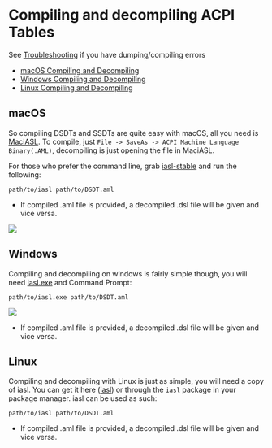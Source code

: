 # Compiling and decompiling ACPI Tables

See [Troubleshooting](/troubleshooting.md) if you have dumping/compiling errors

* [macOS Compiling and Decompiling](/compile.md#macos)
* [Windows Compiling and Decompiling](/compile.md#windows)
* [Linux Compiling and Decompiling](/compile.md#linux)

## macOS

So compiling DSDTs and SSDTs are quite easy with macOS, all you need is [MaciASL](https://github.com/acidanthera/MaciASL/releases). To compile, just `File -> SaveAs -> ACPI Machine Language Binary(.AML)`, decompiling is just opening the file in MaciASL.

For those who prefer the command line, grab [iasl-stable](https://github.com/acidanthera/MaciASL/blob/master/Dist/iasl-stable) and run the following:

```
path/to/iasl path/to/DSDT.aml
```

* If compiled .aml file is provided, a decompiled .dsl file will be given and vice versa.

![](../images/compile-md/macos-compile.png)

## Windows

Compiling and decompiling on windows is fairly simple though, you will need [iasl.exe](https://acpica.org/downloads/binary-tools) and Command Prompt:

```
path/to/iasl.exe path/to/DSDT.aml
```

![](../images/compile-md/windows-compile.png)

* If compiled .aml file is provided, a decompiled .dsl file will be given and vice versa.

## Linux

Compiling and decompiling with Linux is just as simple, you will need a copy of iasl. You can get it here ([iasl](http://amdosx.kellynet.nl/iasl.zip)) or through the `iasl` package in your package manager. iasl can be used as such:

```
path/to/iasl path/to/DSDT.aml
```

* If compiled .aml file is provided, a decompiled .dsl file will be given and vice versa.
